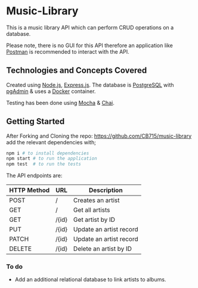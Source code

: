 # Music-Library

This is a music library API which can perform CRUD operations on a database. 

Please note, there is no GUI for this API therefore an application like [Postman](https://www.postman.com/) is recommended to interact with the API.

## Technologies and Concepts Covered

Created using [Node.js](https://nodejs.org/en/), [Express.js](https://expressjs.com/). The database is [PostgreSQL](https://www.postgresql.org/) with [pgAdmin](https://www.postgresql.org/ftp/pgadmin/pgadmin4/) & uses a [Docker](https://www.docker.com/) container. 

Testing has been done using [Mocha](https://mochajs.org/) & [Chai](https://www.chaijs.com/).

## Getting Started

After Forking and Cloning the repo: https://github.com/CB715/music-library add the relevant dependencies with; 

```bash
npm i # to install dependencies
npm start # to run the application
npm test  # to run the tests

```


The API endpoints are:

| HTTP Method | URL | Description |
| ------------- | ------------- | ------------- |
| POST | / | Creates an artist |
| GET | / | Get all artists |
| GET | /{id} | Get artist by ID |
| PUT | /{id} | Update an artist record |
| PATCH | /{id} | Update an artist record |
| DELETE | /{id} | Delete an artist by ID |


### To do

* Add an additional relational database to link artists to albums.